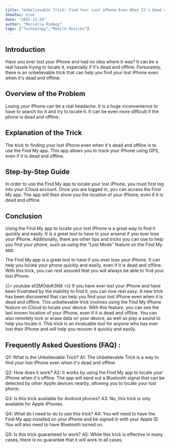 ```yaml
---
title: "Unbelievable Trick: Find Your Lost iPhone Even When It's Dead and Offline!"
ShowToc: true 
date: "2022-11-20"
author: "Marcella Rimbey" 
tags: ["Technology","Mobile Devices"]
---
```

## Introduction 

Have you ever lost your iPhone and had no idea where it was? It can be a real hassle trying to locate it, especially if it's dead and offline. Fortunately, there is an unbelievable trick that can help you find your lost iPhone even when it's dead and offline. 

## Overview of the Problem

Losing your iPhone can be a real headache. It is a huge inconvenience to have to search for it and try to locate it. It can be even more difficult if the phone is dead and offline. 

## Explanation of the Trick

The trick to finding your lost iPhone even when it's dead and offline is to use the Find My app. This app allows you to track your iPhone using GPS, even if it is dead and offline. 

## Step-by-Step Guide

In order to use the Find My app to locate your lost iPhone, you must first log into your iCloud account. Once you are logged in, you can access the Find My app. The app will then show you the location of your iPhone, even if it is dead and offline. 

## Conclusion

Using the Find My app to locate your lost iPhone is a great way to find it quickly and easily. It is a great tool to have in your arsenal if you ever lose your iPhone. Additionally, there are other tips and tricks you can use to help you find your phone, such as using the “Lost Mode” feature on the Find My app. 

The Find My app is a great tool to have if you ever lose your iPhone. It can help you locate your phone quickly and easily, even if it is dead and offline. With this trick, you can rest assured that you will always be able to find your lost iPhone.

{{< youtube ef2MOdxK3N8 >}} 
If you have ever lost your iPhone and have been frustrated by the inability to find it, you can now rest easy. A new trick has been discovered that can help you find your lost iPhone even when it is dead and offline. This unbelievable trick involves using the Find My iPhone feature on iCloud to locate your device. With this feature, you can see the last known location of your iPhone, even if it is dead and offline. You can also remotely lock or erase data on your device, as well as play a sound to help you locate it. This trick is an invaluable tool for anyone who has ever lost their iPhone and will help you recover it quickly and easily.

## Frequently Asked Questions (FAQ) :
Q1: What is the Unbelievable Trick?
A1: The Unbelievable Trick is a way to find your lost iPhone even when it's dead and offline.

Q2: How does it work?
A2: It works by using the Find My app to locate your iPhone when it's offline. The app will send out a Bluetooth signal that can be detected by other Apple devices nearby, allowing you to locate your lost phone.

Q3: Is this trick available for Android phones?
A3: No, this trick is only available for Apple iPhones.

Q4: What do I need to do to use this trick?
A4: You will need to have the Find My app installed on your iPhone and be signed in with your Apple ID. You will also need to have Bluetooth turned on.

Q5: Is this trick guaranteed to work?
A5: While this trick is effective in many cases, there is no guarantee that it will work in all cases.



